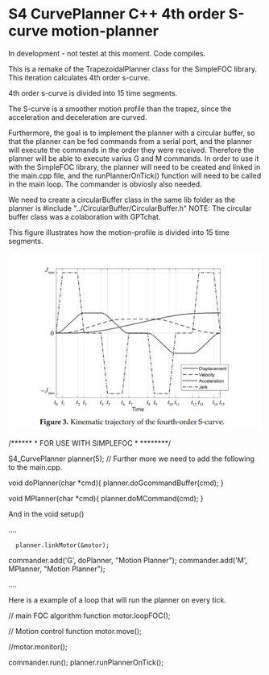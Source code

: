 # S4 CurvePlanner C++ 4th order S-curve motion-planner

In development - not testet at this moment. Code compiles. 

This is a remake of the TrapezoidalPlanner class for the SimpleFOC library. This iteration calculates 4th order s-curve. 

4th order s-curve is divided into 15 time segments. 

The S-curve is a smoother motion profile than the trapez, since the acceleration and deceleration are curved.



Furthermore, the goal is to implement the planner with a circular buffer, so that the planner can be fed commands from a serial port,
and the planner will execute the commands in the order they were received. Therefore the planner will be able to execute varius G and M commands.
In order to use it with the SimpleFOC library, the planner will need to be created and linked in the main.cpp file, and the runPlannerOnTick() function will need to be called in the main loop.
The commander is obviosly also needed. 

We need to create a circularBuffer class in the same lib folder as the planner is #include "../CircularBuffer/CircularBuffer.h" 
NOTE: The circular buffer class was a colaboration with GPTchat.

This figure illustrates how the motion-profile is divided into 15 time segments.

![alt text](https://github.com/Juanduino/S4_CurvePlanner/blob/main/Images/Figure%203.png)



/****** * FOR USE WITH SIMPLEFOC * ********/


S4_CurvePlanner planner(5);
// Further more we need to add the following to the main.cpp.


void doPlanner(char *cmd){
  planner.doGcommandBuffer(cmd);
}

void MPlanner(char *cmd){
  planner.doMCommand(cmd);
}



And in the void setup() 
 
 ....

      planner.linkMotor(&motor);
  commander.add('G', doPlanner, "Motion Planner");
  commander.add('M', MPlanner, "Motion Planner");

 ....
  
  
  
  

  Here is a example of a loop that will run the planner on every tick.

   // main FOC algorithm function
  motor.loopFOC();

  // Motion control function
  motor.move();

  //motor.monitor();
  
  commander.run();
  planner.runPlannerOnTick();






